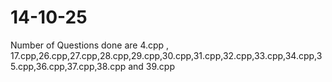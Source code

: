 # 14-10-25
Number of Questions done are 4.cpp , 17.cpp,26.cpp,27.cpp,28.cpp,29.cpp,30.cpp,31.cpp,32.cpp,33.cpp,34.cpp,35.cpp,36.cpp,37.cpp,38.cpp and 39.cpp
